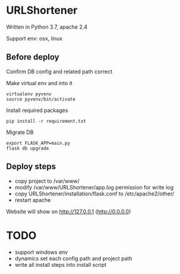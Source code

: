 # URLShortener
Written in Python 3.7, apache 2.4

Support env: osx, linux

## Before deploy
Confirm DB config and related path correct

Make virtual env and into it
```
virtualenv pyvenv
source pyvenv/bin/activate
```

Install required packages
```
pip install -r requirement.txt
```

Migrate DB
```
export FLASK_APP=main.py
flask db upgrade
```

## Deploy steps

* copy project to /var/www/
* modify /var/www/URLShortener/app.log permission for write log
* copy URLShortener/installation/flask.conf to /etc/apache2/other/
* restart apache

Website will show on http://127.0.0.1 (http://0.0.0.0)

# TODO
* support windows env
* dynamics set each config path and project path
* write all install steps into install script
